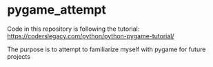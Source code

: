 # pygame_attempt

Code in this repository is following the tutorial: https://coderslegacy.com/python/python-pygame-tutorial/

The purpose is to attempt to familiarize myself with pygame for future projects
